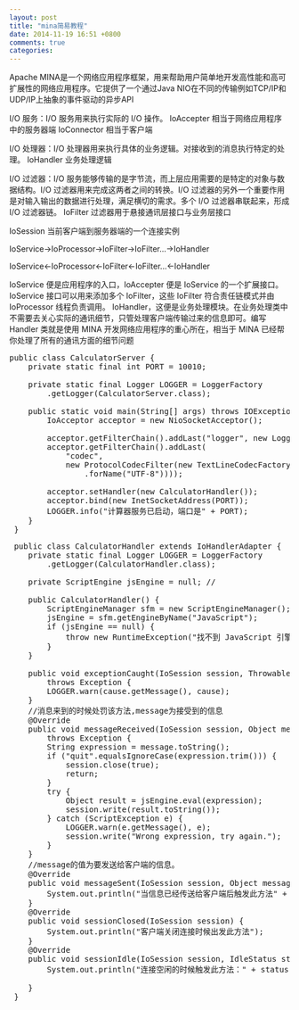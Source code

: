 ```yaml
---
layout: post
title: "mina简易教程"
date: 2014-11-19 16:51 +0800
comments: true
categories:
---
```


Apache MINA是一个网络应用程序框架，用来帮助用户简单地开发高性能和高可扩展性的网络应用程序。它提供了一个通过Java NIO在不同的传输例如TCP/IP和UDP/IP上抽象的事件驱动的异步API

<!-- more -->

I/O 服务：I/O 服务用来执行实际的 I/O 操作。 IoAccepter 相当于网络应用程序中的服务器端 IoConnector 相当于客户端

I/O 处理器：I/O 处理器用来执行具体的业务逻辑。对接收到的消息执行特定的处理。 IoHandler 业务处理逻辑

I/O 过滤器：I/O 服务能够传输的是字节流，而上层应用需要的是特定的对象与数据结构。I/O 过滤器用来完成这两者之间的转换。I/O 过滤器的另外一个重要作用是对输入输出的数据进行处理，满足横切的需求。多个 I/O 过滤器串联起来，形成 I/O 过滤器链。 IoFilter 过滤器用于悬接通讯层接口与业务层接口

IoSession 当前客户端到服务器端的一个连接实例

IoService->IoProcessor->IoFilter->IoFilter...->IoHandler

IoService<-IoProcessor<-IoFilter<-IoFilter...<-IoHandler

IoService 便是应用程序的入口，IoAccepter 便是 IoService 的一个扩展接口。IoService 接口可以用来添加多个 IoFilter，这些 IoFilter 符合责任链模式并由 IoProcessor 线程负责调用。 IoHandler，这便是业务处理模块。在业务处理类中不需要去关心实际的通讯细节，只管处理客户端传输过来的信息即可。编写 Handler 类就是使用 MINA 开发网络应用程序的重心所在，相当于 MINA 已经帮你处理了所有的通讯方面的细节问题

<pre class="prettyprint">
public class CalculatorServer {
    private static final int PORT = 10010;

    private static final Logger LOGGER = LoggerFactory
        .getLogger(CalculatorServer.class);

    public static void main(String[] args) throws IOException {
        IoAcceptor acceptor = new NioSocketAcceptor();

        acceptor.getFilterChain().addLast("logger", new LoggingFilter());
        acceptor.getFilterChain().addLast(
            "codec",
            new ProtocolCodecFilter(new TextLineCodecFactory(Charset
                .forName("UTF-8"))));

        acceptor.setHandler(new CalculatorHandler());
        acceptor.bind(new InetSocketAddress(PORT));
        LOGGER.info("计算器服务已启动，端口是" + PORT);
    }
 }
</pre>

<pre class="prettyprint">
 public class CalculatorHandler extends IoHandlerAdapter {
    private static final Logger LOGGER = LoggerFactory
        .getLogger(CalculatorHandler.class);

    private ScriptEngine jsEngine = null; //

    public CalculatorHandler() {
        ScriptEngineManager sfm = new ScriptEngineManager();
        jsEngine = sfm.getEngineByName("JavaScript");
        if (jsEngine == null) {
            throw new RuntimeException("找不到 JavaScript 引擎。");
        }
    }

    public void exceptionCaught(IoSession session, Throwable cause)
        throws Exception {
        LOGGER.warn(cause.getMessage(), cause);
    }
    //消息来到的时候处罚该方法,message为接受到的信息
    @Override
    public void messageReceived(IoSession session, Object message)
        throws Exception {
        String expression = message.toString();
        if ("quit".equalsIgnoreCase(expression.trim())) {
            session.close(true);
            return;
        }
        try {
            Object result = jsEngine.eval(expression);
            session.write(result.toString());
        } catch (ScriptException e) {
            LOGGER.warn(e.getMessage(), e);
            session.write("Wrong expression, try again.");
        }
    }
    //message的值为要发送给客户端的信息。
    @Override
    public void messageSent(IoSession session, Object message) {
        System.out.println("当信息已经传送给客户端后触发此方法" + message.toString());
    }
    @Override
    public void sessionClosed(IoSession session) {
        System.out.println("客户端关闭连接时候出发此方法");
    }
    @Override
    public void sessionIdle(IoSession session, IdleStatus status) {
        System.out.println("连接空闲的时候触发此方法：" + status);

    }
 }
</pre>